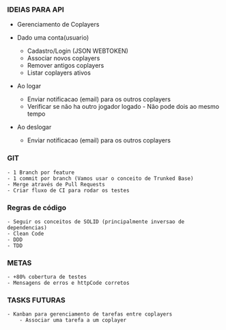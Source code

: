 ### IDEIAS PARA API ###

- Gerenciamento de Coplayers

- Dado uma conta(usuario)
    - Cadastro/Login (JSON WEBTOKEN)
    - Associar novos coplayers
    - Remover antigos coplayers
    - Listar coplayers ativos
- Ao logar
    - Enviar notificacao (email) para os outros coplayers
    - Verificar se não ha outro jogador logado - Não pode dois ao mesmo  tempo
- Ao deslogar 
    - Enviar notificacao (email) para os outros coplayers

### GIT ###
    - 1 Branch por feature
    - 1 commit por branch (Vamos usar o conceito de Trunked Base)
    - Merge através de Pull Requests
    - Criar fluxo de CI para rodar os testes

### Regras de código ### 
    - Seguir os conceitos de SOLID (principalmente inversao de dependencias)
    - Clean Code
    - DDD
    - TDD

### METAS ###
    - +80% cobertura de testes
    - Mensagens de erros e httpCode corretos

### TASKS FUTURAS ###
    - Kanban para gerenciamento de tarefas entre coplayers 
        - Associar uma tarefa a um coplayer